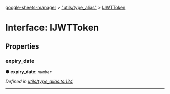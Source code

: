 [google-sheets-manager](../README.md) > ["utils/type_alias"](../modules/_utils_type_alias_.md) > [IJWTToken](../interfaces/_utils_type_alias_.ijwttoken.md)



# Interface: IJWTToken


## Properties
<a id="expiry_date"></a>

###  expiry_date

**●  expiry_date**:  *`number`* 

*Defined in [utils/type_alias.ts:124](https://github.com/AbdelrahmanRamadan/google-sheets-manager/blob/8df96f0/src/utils/type_alias.ts#L124)*





___


